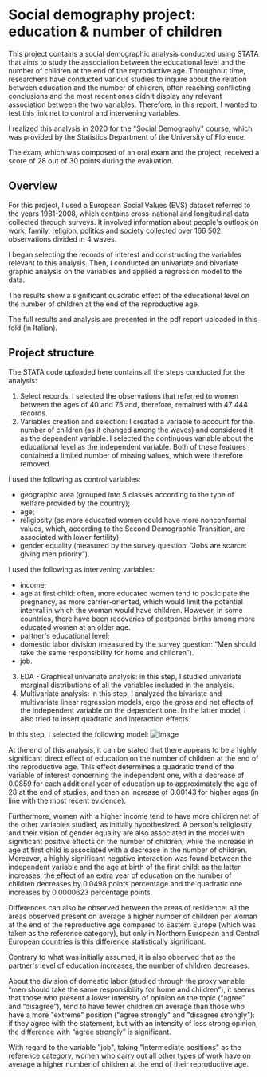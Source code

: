# Social demography project: education & number of children 
This project contains a social demographic analysis conducted using STATA that aims to study the association between the educational level and the number of children at the end of the reproductive age. Throughout time, researchers have conducted various studies to inquire about the relation between education and the number of children, often reaching conflicting conclusions and the most recent ones didn't display any relevant association between the two variables. Therefore, in this report, I wanted to test this link net to control and intervening variables.

I realized this analysis in 2020 for the "Social Demography" course, which was provided by the Statistics Department of the University of Florence.

The exam, which was composed of an oral exam and the project, received a score of 28 out of 30 points during the evaluation.

## Overview
For this project, I used a European Social Values (EVS) dataset referred to the years 1981-2008, which contains cross-national and longitudinal data collected through surveys. It involved information about people's outlook on work, family, religion, politics and society collected over 166 502 observations divided in 4 waves.

I began selecting the records of interest and constructing the variables relevant to this analysis. Then, I conducted an univariate and bivariate graphic analysis on the variables and applied a regression model to the data. 

The results show a significant quadratic effect of the educational level on the number of children at the end of the reproductive age.

The full results and analysis are presented in the pdf report uploaded in this fold (in Italian).

## Project structure
The STATA code uploaded here contains all the steps conducted for the analysis:
1. Select records: I selected the observations that referred to women between the ages of 40 and 75 and, therefore, remained with 47 444 records.
2. Variables creation and selection: I created a variable to account for the number of children (as it changed among the waves) and considered it as the dependent variable. I selected the continuous variable about the educational level as the independent variable. Both of these features contained a limited number of missing values, which were therefore removed.

I used the following as control variables:

- geographic area (grouped into 5 classes according to the type of welfare provided by the country);
- age;
- religiosity (as more educated women could have more nonconformal values, which, according to the Second Demographic Transition, are associated with lower fertility);
- gender equality (measured by the survey question: “Jobs are scarce: giving men priority”).

I used the following as intervening variables:

- income;
- age at first child: often, more educated women tend to posticipate the pregnancy, as more carrier-oriented, which would limit the potential interval in which the woman would have children. However, in some countries, there have been recoveries of postponed births among more educated women at an older age.
- partner's educational level;
- domestic labor division (measured by the survey question: “Men should take the same responsibility for home and children”).
- job.  

3. EDA - Graphical univariate analysis: in this step, I studied univariate marginal distributions of all the variables included in the analysis.
4. Multivariate analysis: in this step, I analyzed the bivariate and multivariate linear regression models, ergo the gross and net effects of the independent variable on the dependent one. In the latter model, I also tried to insert quadratic and interaction effects.

In this step, I selected the following model: ![image](https://github.com/aciandri/University_Projects/assets/161453657/64e28ddc-e445-4835-b962-32a9e0a20c4b)

At the end of this analysis, it can be stated that there appears to be a highly significant direct effect of education on the number of children at the end of the reproductive age. This effect determines a quadratic trend of the variable of interest concerning the independent one, with a decrease of 0.0859 for each additional year of education up to approximately the age of 28 at the end of studies, and then an increase of 0.00143 for higher ages (in line with the most recent evidence).

Furthermore, women with a higher income tend to have more children net of the other variables studied, as initially hypothesized. A person's religiosity and their vision of gender equality are also associated in the model with significant positive effects on the number of children; while the increase in age at first child is associated with a decrease in the number of children. Moreover, a highly significant negative interaction was found between the independent variable and the age at birth of the first child: as the latter increases, the effect of an extra year of education on the number of children decreases by 0.0498 points percentage and the quadratic one increases by 0.0000623 percentage points.

Differences can also be observed between the areas of residence: all the areas observed present on average a higher number of children per woman at the end of the reproductive age compared to Eastern Europe (which was taken as the reference category), but only in Northern European and Central European countries is this difference statistically significant.

Contrary to what was initially assumed, it is also observed that as the partner's level of education increases, the number of children decreases.

About the division of domestic labor (studied through the proxy variable “men should take the same responsibility for home and children”), it seems that those who present a lower intensity of opinion on the topic (“agree” and “disagree”), tend to have fewer children on average than those who have a more "extreme" position ("agree strongly" and "disagree strongly"): if they agree with the statement, but with an intensity of less strong opinion, the difference with “agree strongly” is significant.

With regard to the variable "job", taking "intermediate positions" as the reference category, women who carry out all other types of work have on average a higher number of children at the end of their reproductive age.








